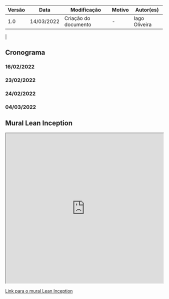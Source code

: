 
| Versão | Data       | Modificação                    | Motivo | Autor(es) |
| ------ | ---------- | ------------------------------ | ------ | ----- |
| 1.0    | 14/03/2022 | Criação do documento | - | Iago Oliveira |
|

## Cronograma

### 16/02/2022

### 23/02/2022

### 24/02/2022

### 04/03/2022

## Mural Lean Inception

<iframe src="https://app.mural.co/t/unbfgaepsmds202111846/m/unbfgaepsmds202111846/1644326967274/c825aaeec585ad48abb02c70e807f0613297d2af?sender=ua78951c508a7139d1d4e0555" width="100%" height="480px" style={{minWidth: "640px", minHeight: "480px", backgroundColor: "#f4f4f4", border: "1px solid #efefef" }} sandbox="allow-same-origin allow-scripts allow-modals allow-popups allow-popups-to-escape-sandbox"></iframe>

[Link para o mural Lean Inception](https://app.mural.co/t/unbfgaepsmds202111846/m/unbfgaepsmds202111846/1644326967274/c825aaeec585ad48abb02c70e807f0613297d2af?sender=ua78951c508a7139d1d4e0555)

